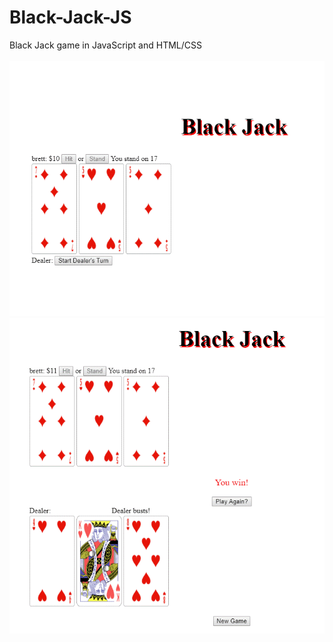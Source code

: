 # Black-Jack-JS
Black Jack game in JavaScript and HTML/CSS
<br>
<br>
![pic1](https://github.com/BrettAnderson015/Black-Jack-JS/blob/temp/BlackJackJSpic1.gif)
![pic2](https://github.com/BrettAnderson015/Black-Jack-JS/blob/temp/BlackJackJSpic2.gif)
